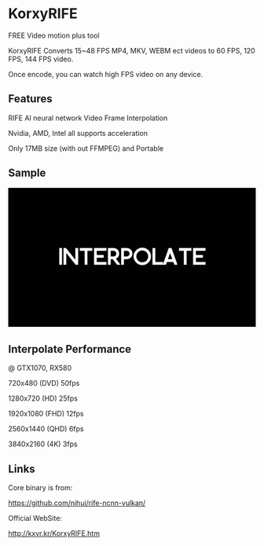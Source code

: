 # KorxyRIFE

FREE Video motion plus tool

KorxyRIFE Converts 15~48 FPS MP4, MKV, WEBM ect videos to 60 FPS, 120 FPS, 144 FPS video.

Once encode, you can watch high FPS video on any device.


## Features

RIFE AI neural network Video Frame Interpolation

Nvidia, AMD, Intel all supports acceleration

Only 17MB size (with out FFMPEG) and Portable

## Sample
![origin0](INTER%20kx.gif)

## Interpolate Performance
@ GTX1070, RX580

720x480 (DVD)    50fps

1280x720 (HD)   25fps

1920x1080 (FHD)  12fps

2560x1440 (QHD)  6fps

3840x2160 (4K) 3fps

## Links
Core binary is from:

https://github.com/nihui/rife-ncnn-vulkan/

Official WebSite:


http://kxvr.kr/KorxyRIFE.htm
